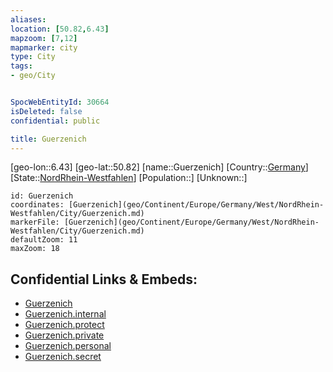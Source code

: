 ```yaml
---
aliases: 
location: [50.82,6.43]
mapzoom: [7,12] 
mapmarker: city 
type: City
tags:
- geo/City


SpocWebEntityId: 30664
isDeleted: false
confidential: public

title: Guerzenich
---
```

[geo-lon::6.43]
[geo-lat::50.82]
[name::Guerzenich]
[Country::[Germany](geo/Continent/Europe/Germany.md)]
[State::[NordRhein-Westfahlen](NordRhein-Westfahlen)]
[Population::]
[Unknown::]


```leaflet
id: Guerzenich
coordinates: [Guerzenich](geo/Continent/Europe/Germany/West/NordRhein-Westfahlen/City/Guerzenich.md)
markerFile: [Guerzenich](geo/Continent/Europe/Germany/West/NordRhein-Westfahlen/City/Guerzenich.md)
defaultZoom: 11 
maxZoom: 18
```


## Confidential Links & Embeds: 
- [Guerzenich](../../../../../../../../_public/geo/Continent/Europe/Germany/West/NordRhein-Westfahlen/City/Guerzenich.md) 
- [Guerzenich.internal](../../../../../../../../_internal/geo/Continent/Europe/Germany/West/NordRhein-Westfahlen/City/Guerzenich.internal.md) 
- [Guerzenich.protect](../../../../../../../../_protect/geo/Continent/Europe/Germany/West/NordRhein-Westfahlen/City/Guerzenich.protect.md) 
- [Guerzenich.private](../../../../../../../../_private/geo/Continent/Europe/Germany/West/NordRhein-Westfahlen/City/Guerzenich.private.md) 
- [Guerzenich.personal](../../../../../../../../_personal/geo/Continent/Europe/Germany/West/NordRhein-Westfahlen/City/Guerzenich.personal.md) 
- [Guerzenich.secret](../../../../../../../../_secret/geo/Continent/Europe/Germany/West/NordRhein-Westfahlen/City/Guerzenich.secret.md) 
